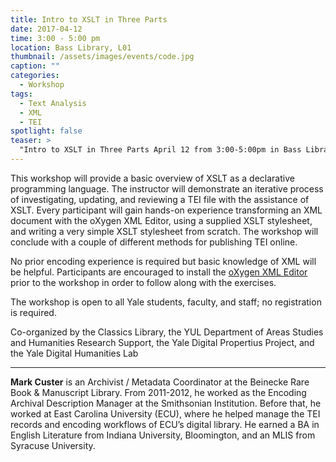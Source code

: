 ```yaml
---
title: Intro to XSLT in Three Parts
date: 2017-04-12 
time: 3:00 - 5:00 pm
location: Bass Library, L01
thumbnail: /assets/images/events/code.jpg
caption: ""
categories: 
  - Workshop
tags:
  - Text Analysis
  - XML
  - TEI
spotlight: false 
teaser: >
  "Intro to XSLT in Three Parts April 12 from 3:00-5:00pm in Bass Library, L01 This workshop will provide a basic overview of XSLT as a declarative programming language. The instructor will demonstrate..."
---
```


This workshop will provide a basic overview of XSLT as a declarative programming language. The instructor will demonstrate an iterative process of investigating, updating, and reviewing a TEI file with the assistance of XSLT. Every participant will gain hands-on experience transforming an XML document with the oXygen XML Editor, using a supplied XSLT stylesheet, and writing a very simple XSLT stylesheet from scratch. The workshop will conclude with a couple of different methods for publishing TEI online.

No prior encoding experience is required but basic knowledge of XML will be helpful. Participants are encouraged to install the [oXygen XML Editor](https://www.oxygenxml.com/xml_editor/register.html#get_trial) prior to the workshop in order to follow along with the exercises.
    
The workshop is open to all Yale students, faculty, and staff; no registration is required.
   
Co-organized by the Classics Library, the YUL Department of Areas Studies and Humanities Research Support, the Yale Digital Propertius Project, and the Yale Digital Humanities Lab
     
---

**Mark Custer** is an Archivist / Metadata Coordinator at the Beinecke Rare Book &amp; Manuscript Library. From 2011-2012, he worked as the Encoding Archival Description Manager at the Smithsonian Institution. Before that, he worked at East Carolina University (ECU), where he helped manage the TEI records and encoding workflows of ECU’s digital library. He earned a BA in English Literature from Indiana University, Bloomington, and an MLIS from Syracuse University.